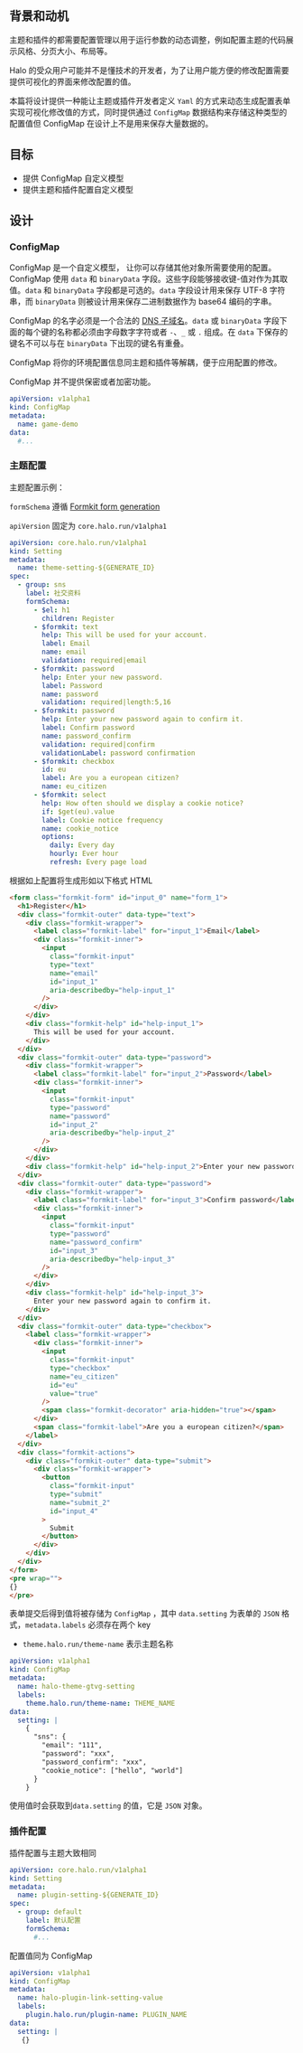## 背景和动机

主题和插件的都需要配置管理以用于运行参数的动态调整，例如配置主题的代码展示风格、分页大小、布局等。

Halo 的受众用户可能并不是懂技术的开发者，为了让用户能方便的修改配置需要提供可视化的界面来修改配置的值。

本篇将设计提供一种能让主题或插件开发者定义 `Yaml` 的方式来动态生成配置表单实现可视化修改值的方式，同时提供通过 `ConfigMap` 数据结构来存储这种类型的配置值但 ConfigMap 在设计上不是用来保存大量数据的。

## 目标

- 提供 ConfigMap 自定义模型
- 提供主题和插件配置自定义模型

## 设计

### ConfigMap

ConfigMap 是一个自定义模型， 让你可以存储其他对象所需要使用的配置。 ConfigMap 使用 `data` 和 `binaryData` 字段。这些字段能够接收键-值对作为其取值。`data` 和 `binaryData` 字段都是可选的。`data` 字段设计用来保存 UTF-8 字符串，而 `binaryData` 则被设计用来保存二进制数据作为 base64 编码的字串。

ConfigMap 的名字必须是一个合法的 [DNS 子域名](https://kubernetes.io/zh-cn/docs/concepts/overview/working-with-objects/names#dns-subdomain-names)。`data` 或 `binaryData` 字段下面的每个键的名称都必须由字母数字字符或者 `-`、`_` 或 `.` 组成。在 `data` 下保存的键名不可以与在 `binaryData` 下出现的键名有重叠。

ConfigMap 将你的环境配置信息同主题和插件等解耦，便于应用配置的修改。

ConfigMap 并不提供保密或者加密功能。

```yaml
apiVersion: v1alpha1
kind: ConfigMap
metadata:
  name: game-demo
data:
  #...
```

### 主题配置

主题配置示例：

`formSchema` 遵循 [Formkit form generation](https://formkit.com/essentials/generation)

`apiVersion` 固定为 `core.halo.run/v1alpha1`

```yaml
apiVersion: core.halo.run/v1alpha1
kind: Setting
metadata:
  name: theme-setting-${GENERATE_ID}
spec:
  - group: sns
    label: 社交资料
    formSchema:
      - $el: h1
        children: Register
      - $formkit: text
        help: This will be used for your account.
        label: Email
        name: email
        validation: required|email
      - $formkit: password
        help: Enter your new password.
        label: Password
        name: password
        validation: required|length:5,16
      - $formkit: password
        help: Enter your new password again to confirm it.
        label: Confirm password
        name: password_confirm
        validation: required|confirm
        validationLabel: password confirmation
      - $formkit: checkbox
        id: eu
        label: Are you a european citizen?
        name: eu_citizen
      - $formkit: select
        help: How often should we display a cookie notice?
        if: $get(eu).value
        label: Cookie notice frequency
        name: cookie_notice
        options:
          daily: Every day
          hourly: Ever hour
          refresh: Every page load
```

根据如上配置将生成形如以下格式 HTML

```html
<form class="formkit-form" id="input_0" name="form_1">
  <h1>Register</h1>
  <div class="formkit-outer" data-type="text">
    <div class="formkit-wrapper">
      <label class="formkit-label" for="input_1">Email</label>
      <div class="formkit-inner">
        <input
          class="formkit-input"
          type="text"
          name="email"
          id="input_1"
          aria-describedby="help-input_1"
        />
      </div>
    </div>
    <div class="formkit-help" id="help-input_1">
      This will be used for your account.
    </div>
  </div>
  <div class="formkit-outer" data-type="password">
    <div class="formkit-wrapper">
      <label class="formkit-label" for="input_2">Password</label>
      <div class="formkit-inner">
        <input
          class="formkit-input"
          type="password"
          name="password"
          id="input_2"
          aria-describedby="help-input_2"
        />
      </div>
    </div>
    <div class="formkit-help" id="help-input_2">Enter your new password.</div>
  </div>
  <div class="formkit-outer" data-type="password">
    <div class="formkit-wrapper">
      <label class="formkit-label" for="input_3">Confirm password</label>
      <div class="formkit-inner">
        <input
          class="formkit-input"
          type="password"
          name="password_confirm"
          id="input_3"
          aria-describedby="help-input_3"
        />
      </div>
    </div>
    <div class="formkit-help" id="help-input_3">
      Enter your new password again to confirm it.
    </div>
  </div>
  <div class="formkit-outer" data-type="checkbox">
    <label class="formkit-wrapper">
      <div class="formkit-inner">
        <input
          class="formkit-input"
          type="checkbox"
          name="eu_citizen"
          id="eu"
          value="true"
        />
        <span class="formkit-decorator" aria-hidden="true"></span>
      </div>
      <span class="formkit-label">Are you a european citizen?</span>
    </label>
  </div>
  <div class="formkit-actions">
    <div class="formkit-outer" data-type="submit">
      <div class="formkit-wrapper">
        <button
          class="formkit-input"
          type="submit"
          name="submit_2"
          id="input_4"
        >
          Submit
        </button>
      </div>
    </div>
  </div>
</form>
<pre wrap="">
{}
</pre>
```

表单提交后得到值将被存储为 `ConfigMap` ，其中 `data.setting` 为表单的 `JSON` 格式，`metadata.labels` 必须存在两个 key

- `theme.halo.run/theme-name` 表示主题名称

```yaml
apiVersion: v1alpha1
kind: ConfigMap
metadata:
  name: halo-theme-gtvg-setting
  labels:
    theme.halo.run/theme-name: THEME_NAME
data:
  setting: |
    {
      "sns": {
        "email": "111",
        "password": "xxx",
        "password_confirm": "xxx",
        "cookie_notice": ["hello", "world"]
      }
    }
```

使用值时会获取到`data.setting` 的值，它是 `JSON` 对象。

### 插件配置

插件配置与主题大致相同

```yaml
apiVersion: core.halo.run/v1alpha1
kind: Setting
metadata:
  name: plugin-setting-${GENERATE_ID}
spec:
  - group: default
    label: 默认配置
    formSchema:
      #...
```

配置值同为 ConfigMap

```yaml
apiVersion: v1alpha1
kind: ConfigMap
metadata:
  name: halo-plugin-link-setting-value
  labels:
    plugin.halo.run/plugin-name: PLUGIN_NAME
data:
  setting: |
   {}
```
